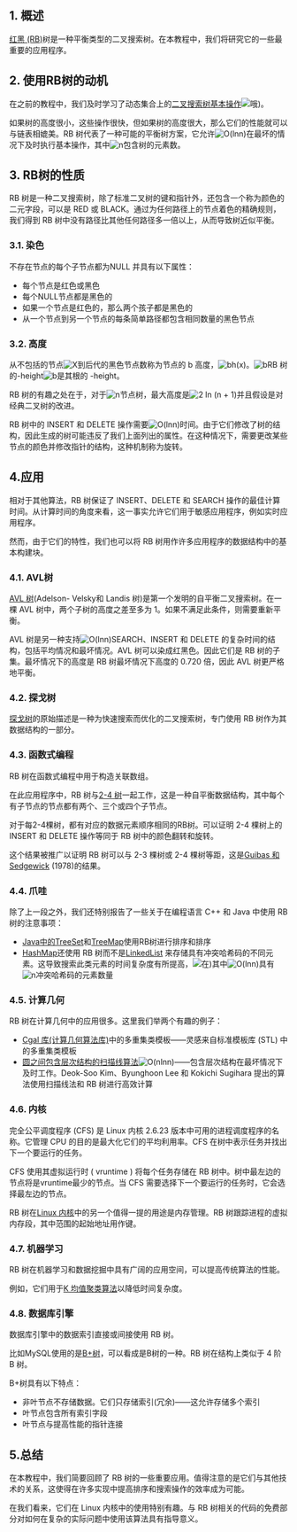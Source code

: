 ## 1. 概述

[红黑 (RB)](https://www.baeldung.com/cs/red-black-trees)树是一种平衡类型的二叉搜索树。在本教程中，我们将研究它的一些最重要的应用程序。

## 2. 使用RB树的动机

在之前的教程中，我们及时学习了动态集合上的[二叉搜索树基本操作](https://www.baeldung.com/cs/balanced-bst-search-complexity)![哦)](https://www.baeldung.com/wp-content/ql-cache/quicklatex.com-49a4fbb68fff55c9e8056739ff193d6f_l3.svg)。

如果树的高度很小，这些操作很快，但如果树的高度很大，那么它们的性能就可以与链表相媲美。RB 树代表了一种可能的平衡树方案，它允许![O(lnn)](https://www.baeldung.com/wp-content/ql-cache/quicklatex.com-76e41d11bbffe66965923eb5c01a4509_l3.svg)在最坏的情况下及时执行基本操作，其中![n](https://www.baeldung.com/wp-content/ql-cache/quicklatex.com-ec4217f4fa5fcd92a9edceba0e708cf7_l3.svg)包含树的元素数。

## 3. RB树的性质

RB 树是一种二叉搜索树，除了标准二叉树的键和指针外，还包含一个称为颜色的二元字段，可以是 RED 或 BLACK。通过为任何路径上的节点着色的精确规则，我们得到 RB 树中没有路径比其他任何路径多一倍以上，从而导致树近似平衡。

### 3.1. 染色

不存在节点的每个子节点都为NULL 并具有以下属性：

-   每个节点是红色或黑色
-   每个NULL节点都是黑色的
-   如果一个节点是红色的，那么两个孩子都是黑色的
-   从一个节点到另一个节点的每条简单路径都包含相同数量的黑色节点

### 3.2. 高度

从不包括的节点![X](https://www.baeldung.com/wp-content/ql-cache/quicklatex.com-7e5fbfa0bbbd9f3051cd156a0f1b5e31_l3.svg)到后代的黑色节点数称为节点的 b 高度，![bh(x)](https://www.baeldung.com/wp-content/ql-cache/quicklatex.com-43c3ffe20578485c532f3b1c7f82afdb_l3.svg)。![b](https://www.baeldung.com/wp-content/ql-cache/quicklatex.com-ad69adf868bc701e561aa555db995f1f_l3.svg)RB 树的-height![b](https://www.baeldung.com/wp-content/ql-cache/quicklatex.com-ad69adf868bc701e561aa555db995f1f_l3.svg)是其根的 -height。

RB 树的有趣之处在于，对于![n](https://www.baeldung.com/wp-content/ql-cache/quicklatex.com-ec4217f4fa5fcd92a9edceba0e708cf7_l3.svg)节点树，最大高度是![2 ln (n + 1)](https://www.baeldung.com/wp-content/ql-cache/quicklatex.com-ae2ab65f7fefe1318faeefd9099ce75c_l3.svg)并且假设是对经典二叉树的改进。

RB 树中的 INSERT 和 DELETE 操作需要![O(lnn)](https://www.baeldung.com/wp-content/ql-cache/quicklatex.com-76e41d11bbffe66965923eb5c01a4509_l3.svg)时间。由于它们修改了树的结构，因此生成的树可能违反了我们上面列出的属性。在这种情况下，需要更改某些节点的颜色并修改指针的结构，这种机制称为旋转。

## 4.应用

相对于其他算法，RB 树保证了 INSERT、DELETE 和 SEARCH 操作的最佳计算时间。从计算时间的角度来看，这一事实允许它们用于敏感应用程序，例如实时应用程序。

然而，由于它们的特性，我们也可以将 RB 树用作许多应用程序的数据结构中的基本构建块。

### 4.1. AVL树

[AVL 树](https://www.baeldung.com/java-avl-trees)(Adelson- Velsky和 Landis 树)是第一个发明的自平衡二叉搜索树。在一棵 AVL 树中，两个子树的高度之差至多为 1。如果不满足此条件，则需要重新平衡。

AVL 树是另一种支持![O(lnn)](https://www.baeldung.com/wp-content/ql-cache/quicklatex.com-76e41d11bbffe66965923eb5c01a4509_l3.svg)SEARCH、INSERT 和 DELETE 的复杂时间的结构，包括平均情况和最坏情况。AVL 树可以染成红黑色。因此它们是 RB 树的子集。最坏情况下的高度是 RB 树最坏情况下高度的 0.720 倍，因此 AVL 树更严格地平衡。

### 4.2. 探戈树

[探戈树](https://www.wikiwand.com/en/Tango_tree)的原始描述是一种为快速搜索而优化的二叉搜索树，专门使用 RB 树作为其数据结构的一部分。

### 4.3. 函数式编程

RB 树在函数式编程中用于构造关联数组。

在此应用程序中，RB 树与[2-4 树](https://en.wikipedia.org/wiki/2–3–4_tree)一起工作，这是一种自平衡数据结构，其中每个有子节点的节点都有两个、三个或四个子节点。

对于每2-4棵树，都有对应的数据元素顺序相同的RB树。可以证明 2-4 棵树上的 INSERT 和 DELETE 操作等同于 RB 树中的颜色翻转和旋转。

这个结果被推广以证明 RB 树可以与 2-3 棵树或 2-4 棵树等距，这是[Guibas 和 Sedgewick](https://ieeexplore.ieee.org/document/4567957) (1978)的结果。

### 4.4. 爪哇

除了上一段之外，我们还特别报告了一些关于在编程语言 C++ 和 Java 中使用 RB 树的注意事项：

-   [Java中的TreeSet](https://www.baeldung.com/java-tree-set)和[TreeMap](https://www.baeldung.com/java-treemap)使用RB树进行排序和排序
-   [HashMap](https://www.baeldung.com/java-hashmap)还使用 RB 树而不是[LinkedList](https://www.baeldung.com/cs/binary-trees-vs-linked-lists-vs-hash-tables) 来存储具有冲突哈希码的不同元素。这导致搜索此类元素的时间复杂度有所提高，![在)](https://www.baeldung.com/wp-content/ql-cache/quicklatex.com-4cb9772e84000cd7f13260b2effc7695_l3.svg)其中![O(lnn)](https://www.baeldung.com/wp-content/ql-cache/quicklatex.com-76e41d11bbffe66965923eb5c01a4509_l3.svg)具有![n](https://www.baeldung.com/wp-content/ql-cache/quicklatex.com-ec4217f4fa5fcd92a9edceba0e708cf7_l3.svg)冲突哈希码的元素数量

### 4.5. 计算几何

RB 树在计算几何中的应用很多。这里我们举两个有趣的例子：

-   [Cgal 库(计算几何算法库)](http://citeseerx.ist.psu.edu/viewdoc/download?doi=10.1.1.109.4875&rep=rep1&type=pdf)中的多重集类模板——灵感来自标准模板库 (STL) 中的多重集类模板
-   [圆之间包含层次结构的扫描线算法](https://projecteuclid.org/download/pdf_1/euclid.jjiam/1150725475)![O(nlnn)](https://www.baeldung.com/wp-content/ql-cache/quicklatex.com-dd228c5e1bb4b917b08b028b95bdd0c8_l3.svg)——包含层次结构在最坏情况下及时工作。Deok-Soo Kim、Byunghoon Lee 和 Kokichi Sugihara 提出的算法使用扫描线法和 RB 树进行高效计算

### 4.6. 内核

完全公平调度程序 (CFS) 是 Linux 内核 2.6.23 版本中可用的进程调度程序的名称。它管理 CPU 的目的是最大化它们的平均利用率。CFS 在树中表示任务并找出下一个要运行的任务。

CFS 使用其虚拟运行时 ( vruntime ) 将每个任务存储在 RB 树中。树中最左边的节点将是vruntime最少的节点。当 CFS 需要选择下一个要运行的任务时，它会选择最左边的节点。

RB 树在[Linux 内核](https://www.baeldung.com/linux/kernel-versions-32-vs-64-bit)中的另一个值得一提的用途是内存管理。RB 树跟踪进程的虚拟内存段，其中范围的起始地址用作键。

### 4.7. 机器学习

RB 树在机器学习和数据挖掘中具有广阔的应用空间，可以提高传统算法的性能。

例如，它们用于[K 均值聚类算法](https://www.baeldung.com/cs/clustering-unknown-number)以降低时间复杂度。

### 4.8. 数据库引擎

数据库引擎中的数据索引直接或间接使用 RB 树。

比如MySQL使用的是[B+树](https://www.baeldung.com/cs/b-trees-vs-btrees)，可以看成是B树的一种。RB 树在结构上类似于 4 阶 B 树。

B+树具有以下特点：

-   非叶节点不存储数据。它们只存储索引(冗余)——这允许存储多个索引
-   叶节点包含所有索引字段
-   叶节点与提高性能的指针连接

## 5.总结

在本教程中，我们简要回顾了 RB 树的一些重要应用。值得注意的是它们与其他技术的关系，这使得在许多实现中提高排序和搜索操作的效率成为可能。

在我们看来，它们在 Linux 内核中的使用特别有趣。与 RB 树相关的代码的免费部分对如何在复杂的实际问题中使用该算法具有指导意义。